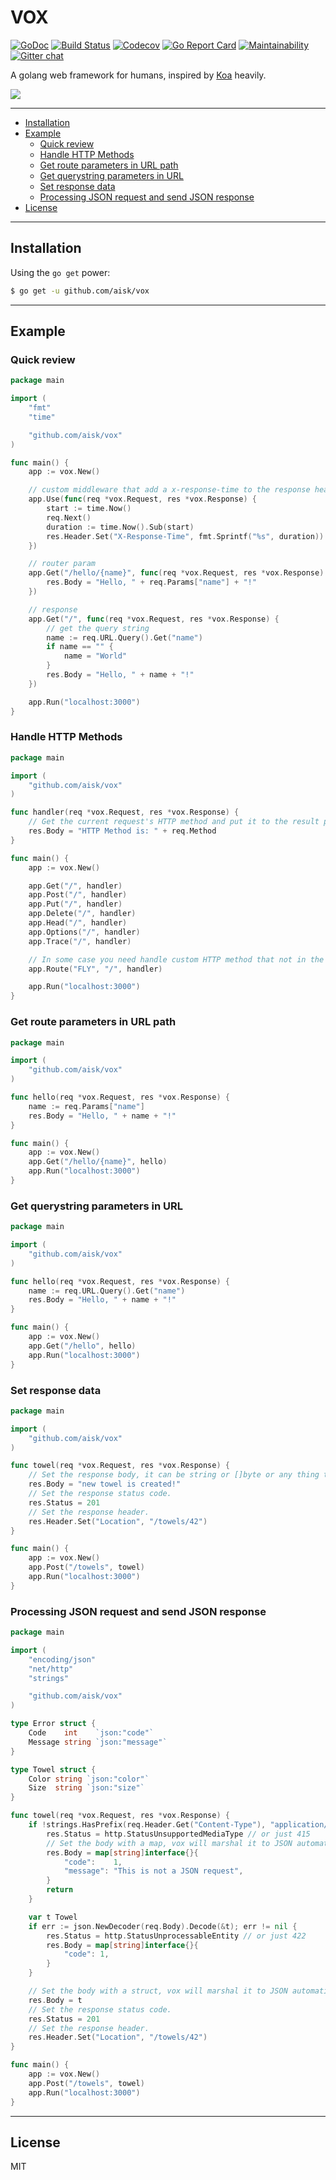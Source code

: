 # VOX

[![GoDoc](https://godoc.org/github.com/aisk/vox?status.svg)](https://godoc.org/github.com/aisk/vox)
[![Build Status](https://travis-ci.org/aisk/vox.svg?branch=master)](https://travis-ci.org/aisk/vox)
[![Codecov](https://img.shields.io/codecov/c/github/aisk/vox.svg)](https://codecov.io/gh/aisk/vox)
[![Go Report Card](https://goreportcard.com/badge/github.com/aisk/vox)](https://goreportcard.com/report/github.com/aisk/vox)
[![Maintainability](https://api.codeclimate.com/v1/badges/d9a7d62ccc89b1752cf3/maintainability)](https://codeclimate.com/github/aisk/vox/maintainability)
[![Gitter chat](https://badges.gitter.im/go-vox/Lobby.png)](https://gitter.im/go-vox/Lobby)

A golang web framework for humans, inspired by [Koa](http://koajs.com) heavily.

![](https://www.voxac100.org.uk/images/beatles_64/closeups/beatles_76.jpg)

---

- [Installation](#installation)
- [Example](#example)
  * [Quick review](#quick-review)
  * [Handle HTTP Methods](#handle-http-methods)
  * [Get route parameters in URL path](#get-route-parameters-in-url-path)
  * [Get querystring parameters in URL](#get-querystring-parameters-in-url)
  * [Set response data](#set-response-data)
  * [Processing JSON request and send JSON response](#processing-json-request-and-send-json-response)
- [License](#license)

---

## Installation

Using the `go get` power:

```sh
$ go get -u github.com/aisk/vox
```

---

## Example

### Quick review

```go
package main

import (
	"fmt"
	"time"

	"github.com/aisk/vox"
)

func main() {
	app := vox.New()

	// custom middleware that add a x-response-time to the response header
	app.Use(func(req *vox.Request, res *vox.Response) {
		start := time.Now()
		req.Next()
		duration := time.Now().Sub(start)
		res.Header.Set("X-Response-Time", fmt.Sprintf("%s", duration))
	})

	// router param
	app.Get("/hello/{name}", func(req *vox.Request, res *vox.Response) {
		res.Body = "Hello, " + req.Params["name"] + "!"
	})

	// response
	app.Get("/", func(req *vox.Request, res *vox.Response) {
		// get the query string
		name := req.URL.Query().Get("name")
		if name == "" {
			name = "World"
		}
		res.Body = "Hello, " + name + "!"
	})

	app.Run("localhost:3000")
}
```

### Handle HTTP Methods

```go
package main

import (
	"github.com/aisk/vox"
)

func handler(req *vox.Request, res *vox.Response) {
	// Get the current request's HTTP method and put it to the result page.
	res.Body = "HTTP Method is: " + req.Method
}

func main() {
	app := vox.New()

	app.Get("/", handler)
	app.Post("/", handler)
	app.Put("/", handler)
	app.Delete("/", handler)
	app.Head("/", handler)
	app.Options("/", handler)
	app.Trace("/", handler)

	// In some case you need handle custom HTTP method that not in the RFCs like FLY.
	app.Route("FLY", "/", handler)

	app.Run("localhost:3000")
}
```

### Get route parameters in URL path

```go
package main

import (
	"github.com/aisk/vox"
)

func hello(req *vox.Request, res *vox.Response) {
	name := req.Params["name"]
	res.Body = "Hello, " + name + "!"
}

func main() {
	app := vox.New()
	app.Get("/hello/{name}", hello)
	app.Run("localhost:3000")
}
```

### Get querystring parameters in URL

```go
package main

import (
	"github.com/aisk/vox"
)

func hello(req *vox.Request, res *vox.Response) {
	name := req.URL.Query().Get("name")
	res.Body = "Hello, " + name + "!"
}

func main() {
	app := vox.New()
	app.Get("/hello", hello)
	app.Run("localhost:3000")
}
```

### Set response data

```go
package main

import (
	"github.com/aisk/vox"
)

func towel(req *vox.Request, res *vox.Response) {
	// Set the response body, it can be string or []byte or any thing that json.Marshal accepts.
	res.Body = "new towel is created!"
	// Set the response status code.
	res.Status = 201
	// Set the response header.
	res.Header.Set("Location", "/towels/42")
}

func main() {
	app := vox.New()
	app.Post("/towels", towel)
	app.Run("localhost:3000")
}
```

### Processing JSON request and send JSON response

```go
package main

import (
	"encoding/json"
	"net/http"
	"strings"

	"github.com/aisk/vox"
)

type Error struct {
	Code    int    `json:"code"`
	Message string `json:"message"`
}

type Towel struct {
	Color string `json:"color"`
	Size  string `json:"size"`
}

func towel(req *vox.Request, res *vox.Response) {
	if !strings.HasPrefix(req.Header.Get("Content-Type"), "application/json") {
		res.Status = http.StatusUnsupportedMediaType // or just 415
		// Set the body with a map, vox will marshal it to JSON automatically for you.
		res.Body = map[string]interface{}{
			"code":    1,
			"message": "This is not a JSON request",
		}
		return
	}

	var t Towel
	if err := json.NewDecoder(req.Body).Decode(&t); err != nil {
		res.Status = http.StatusUnprocessableEntity // or just 422
		res.Body = map[string]interface{}{
			"code": 1,
		}
	}

	// Set the body with a struct, vox will marshal it to JSON automatically for you.
	res.Body = t
	// Set the response status code.
	res.Status = 201
	// Set the response header.
	res.Header.Set("Location", "/towels/42")
}

func main() {
	app := vox.New()
	app.Post("/towels", towel)
	app.Run("localhost:3000")
}
```

---

## License

MIT
